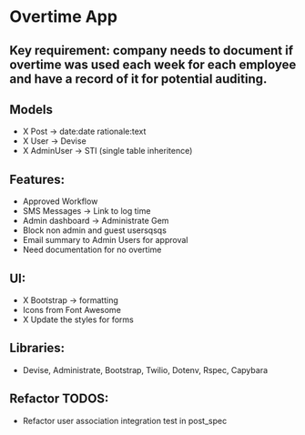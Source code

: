 # Overtime App

## Key requirement: company needs to document if overtime was used each week for each employee and have a record of it for potential auditing.

## Models

- X Post -> date:date rationale:text
- X User -> Devise
- X AdminUser -> STI (single table inheritence)

## Features:
- Approved Workflow
- SMS Messages -> Link to log time
- Admin dashboard -> Administrate Gem
- Block non admin and guest usersqsqs
- Email summary to Admin Users for approval
- Need documentation for no overtime

## UI: 
- X Bootstrap -> formatting
- Icons from Font Awesome
- X Update the styles for forms

## Libraries:
- Devise, Administrate, Bootstrap, Twilio, Dotenv, Rspec, Capybara

## Refactor TODOS:
- Refactor user association integration test in post_spec